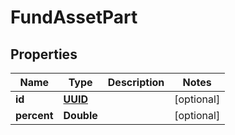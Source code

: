 # FundAssetPart

## Properties
Name | Type | Description | Notes
------------ | ------------- | ------------- | -------------
**id** | [**UUID**](UUID.md) |  |  [optional]
**percent** | **Double** |  |  [optional]
